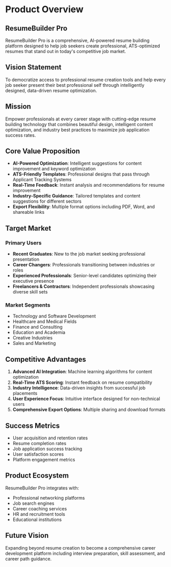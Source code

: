 
# Product Overview

## ResumeBuilder Pro

ResumeBuilder Pro is a comprehensive, AI-powered resume building platform designed to help job seekers create professional, ATS-optimized resumes that stand out in today's competitive job market.

## Vision Statement

To democratize access to professional resume creation tools and help every job seeker present their best professional self through intelligently designed, data-driven resume optimization.

## Mission

Empower professionals at every career stage with cutting-edge resume building technology that combines beautiful design, intelligent content optimization, and industry best practices to maximize job application success rates.

## Core Value Proposition

- **AI-Powered Optimization**: Intelligent suggestions for content improvement and keyword optimization
- **ATS-Friendly Templates**: Professional designs that pass through Applicant Tracking Systems
- **Real-Time Feedback**: Instant analysis and recommendations for resume improvement
- **Industry-Specific Guidance**: Tailored templates and content suggestions for different sectors
- **Export Flexibility**: Multiple format options including PDF, Word, and shareable links

## Target Market

### Primary Users
- **Recent Graduates**: New to the job market seeking professional presentation
- **Career Changers**: Professionals transitioning between industries or roles
- **Experienced Professionals**: Senior-level candidates optimizing their executive presence
- **Freelancers & Contractors**: Independent professionals showcasing diverse skill sets

### Market Segments
- Technology and Software Development
- Healthcare and Medical Fields
- Finance and Consulting
- Education and Academia
- Creative Industries
- Sales and Marketing

## Competitive Advantages

1. **Advanced AI Integration**: Machine learning algorithms for content optimization
2. **Real-Time ATS Scoring**: Instant feedback on resume compatibility
3. **Industry Intelligence**: Data-driven insights from successful job placements
4. **User Experience Focus**: Intuitive interface designed for non-technical users
5. **Comprehensive Export Options**: Multiple sharing and download formats

## Success Metrics

- User acquisition and retention rates
- Resume completion rates
- Job application success tracking
- User satisfaction scores
- Platform engagement metrics

## Product Ecosystem

ResumeBuilder Pro integrates with:
- Professional networking platforms
- Job search engines
- Career coaching services
- HR and recruitment tools
- Educational institutions

## Future Vision

Expanding beyond resume creation to become a comprehensive career development platform including interview preparation, skill assessment, and career path guidance.
